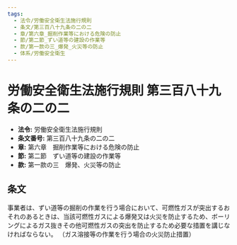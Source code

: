 ```yaml
---
tags:
  - 法令/労働安全衛生法施行規則
  - 条文/第三百八十九条の二の二
  - 章/第六章_掘削作業等における危険の防止
  - 節/第二節_ずい道等の建設の作業等
  - 款/第一款の三_爆発_火災等の防止
  - 体系/労働安全衛生
---
```

# 労働安全衛生法施行規則 第三百八十九条の二の二

- **法令:** 労働安全衛生法施行規則
- **条文番号:** 第三百八十九条の二の二
- **章:** 第六章　掘削作業等における危険の防止
- **節:** 第二節　ずい道等の建設の作業等
- **款:** 第一款の三　爆発、火災等の防止

## 条文
事業者は、ずい道等の掘削の作業を行う場合において、可燃性ガスが突出するおそれのあるときは、当該可燃性ガスによる爆発又は火災を防止するため、ボーリングによるガス抜きその他可燃性ガスの突出を防止するため必要な措置を講じなければならない。
（ガス溶接等の作業を行う場合の火災防止措置）

